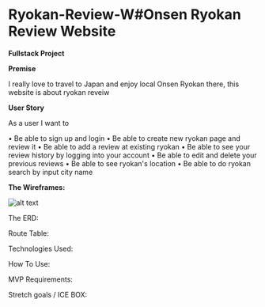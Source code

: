 # Ryokan-Review-W#Onsen Ryokan Review Website

**Fullstack Project**

**Premise**

I really love to travel to Japan and enjoy local Onsen Ryokan there, this website is about ryokan reveiw

**User Story**

As a user I want to

• Be able to sign up and login
• Be able to create new ryokan page and review it
• Be able to add a review at existing ryokan
• Be able to see your review history by logging into your account
• Be able to edit and delete your previous reviews
• Be able to see ryokan's location
• Be able to do ryokan search by input city name

**The Wireframes:**

![alt text](https://github.com/heysungj/Ryokan-Review-Website/public/photos/main.jpg)

The ERD:

Route Table:

Technologies Used:

How To Use:

MVP Requirements:

Stretch goals / ICE BOX:
